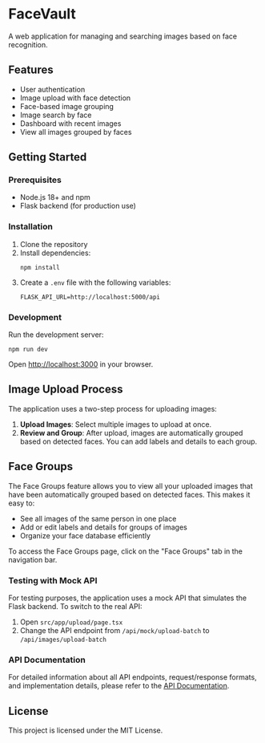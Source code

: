 # FaceVault

A web application for managing and searching images based on face recognition.

## Features

- User authentication
- Image upload with face detection
- Face-based image grouping
- Image search by face
- Dashboard with recent images
- View all images grouped by faces

## Getting Started

### Prerequisites

- Node.js 18+ and npm
- Flask backend (for production use)

### Installation

1. Clone the repository
2. Install dependencies:
   ```
   npm install
   ```
3. Create a `.env` file with the following variables:
   ```
   FLASK_API_URL=http://localhost:5000/api
   ```

### Development

Run the development server:

```
npm run dev
```

Open [http://localhost:3000](http://localhost:3000) in your browser.

## Image Upload Process

The application uses a two-step process for uploading images:

1. **Upload Images**: Select multiple images to upload at once.
2. **Review and Group**: After upload, images are automatically grouped based on detected faces. You can add labels and details to each group.

## Face Groups

The Face Groups feature allows you to view all your uploaded images that have been automatically grouped based on detected faces. This makes it easy to:

- See all images of the same person in one place
- Add or edit labels and details for groups of images
- Organize your face database efficiently

To access the Face Groups page, click on the "Face Groups" tab in the navigation bar.

### Testing with Mock API

For testing purposes, the application uses a mock API that simulates the Flask backend. To switch to the real API:

1. Open `src/app/upload/page.tsx`
2. Change the API endpoint from `/api/mock/upload-batch` to `/api/images/upload-batch`

### API Documentation

For detailed information about all API endpoints, request/response formats, and implementation details, please refer to the [API Documentation](API.md).

## License

This project is licensed under the MIT License.
